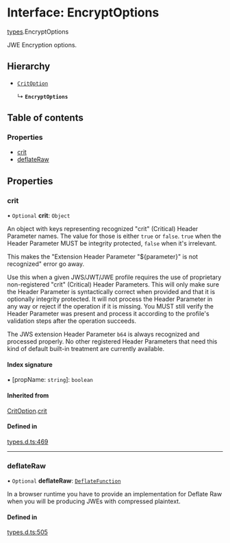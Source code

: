 # Interface: EncryptOptions

[types](../modules/types.md).EncryptOptions

JWE Encryption options.

## Hierarchy

- [`CritOption`](types.CritOption.md)

  ↳ **`EncryptOptions`**

## Table of contents

### Properties

- [crit](types.EncryptOptions.md#crit)
- [deflateRaw](types.EncryptOptions.md#deflateraw)

## Properties

### crit

• `Optional` **crit**: `Object`

An object with keys representing recognized "crit" (Critical) Header Parameter
names. The value for those is either `true` or `false`. `true` when the
Header Parameter MUST be integrity protected, `false` when it's irrelevant.

This makes the "Extension Header Parameter "${parameter}" is not recognized"
error go away.

Use this when a given JWS/JWT/JWE profile requires the use of proprietary
non-registered "crit" (Critical) Header Parameters. This will only make sure
the Header Parameter is syntactically correct when provided and that it is
optionally integrity protected. It will not process the Header Parameter in
any way or reject if the operation if it is missing. You MUST still
verify the Header Parameter was present and process it according to the
profile's validation steps after the operation succeeds.

The JWS extension Header Parameter `b64` is always recognized and processed
properly. No other registered Header Parameters that need this kind of
default built-in treatment are currently available.

#### Index signature

▪ [propName: `string`]: `boolean`

#### Inherited from

[CritOption](types.CritOption.md).[crit](types.CritOption.md#crit)

#### Defined in

[types.d.ts:469](https://github.com/panva/jose/blob/v3.18.0/src/types.d.ts#L469)

___

### deflateRaw

• `Optional` **deflateRaw**: [`DeflateFunction`](types.DeflateFunction.md)

In a browser runtime you have to provide an implementation for Deflate Raw
when you will be producing JWEs with compressed plaintext.

#### Defined in

[types.d.ts:505](https://github.com/panva/jose/blob/v3.18.0/src/types.d.ts#L505)
